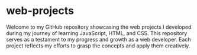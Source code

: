 # web-projects

Welcome to my GitHub repository showcasing the web projects I developed during my journey of learning JavaScript, HTML, and CSS. This repository serves as a testament to my progress and growth as a web developer. Each project reflects my efforts to grasp the concepts and apply them creatively.
